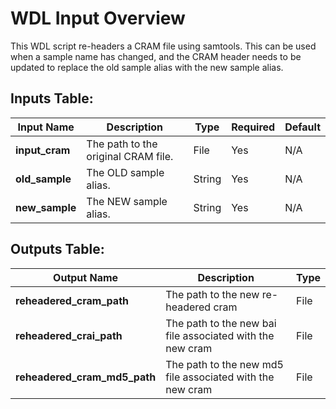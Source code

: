 # WDL Input Overview

This WDL script re-headers a CRAM file using samtools. This can be used when a sample name has changed, and the CRAM
header needs to be updated to replace the old sample alias with the new sample alias.

## Inputs Table:
| Input Name          | Description                                                                                                                                                                      | Type   | Required | Default  |
|---------------------|----------------------------------------------------------------------------------------------------------------------------------------------------------------------------------|--------|----------|----------|
| **input_cram**      | The path to the original CRAM file.                                                                                                                                              | File   | Yes      | N/A      |
| **old_sample**      | The OLD sample alias.                                                                                                                                                            | String | Yes      | N/A      |
| **new_sample**      | The NEW sample alias.                                                                                                                                                            | String | Yes      | N/A      |

## Outputs Table:
| Output Name                  | Description                                               | Type |
|------------------------------|-----------------------------------------------------------|------|
| **reheadered_cram_path**     | The path to the new re-headered cram                      | File |
| **reheadered_crai_path**     | The path to the new bai file associated with the new cram | File |
| **reheadered_cram_md5_path** | The path to the new md5 file associated with the new cram | File |
